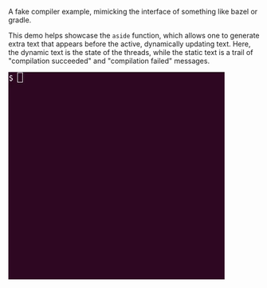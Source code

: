 A fake compiler example, mimicking the interface of something like bazel or gradle.

This demo helps showcase the `aside` function, which allows one to generate extra text that appears before the active,
dynamically updating text. Here, the dynamic text is the state of the threads, while the static text is a trail of
"compilation succeeded" and "compilation failed" messages.

![Example in action](https://github.com/varabyte/media/raw/main/kotter/screencasts/kotter-compiler.gif)